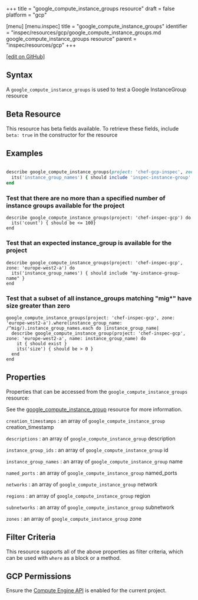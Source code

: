 +++
title = "google_compute_instance_groups resource"
draft = false
platform = "gcp"

[menu]
  [menu.inspec]
    title = "google_compute_instance_groups"
    identifier = "inspec/resources/gcp/google_compute_instance_groups.md google_compute_instance_groups resource"
    parent = "inspec/resources/gcp"
+++

[\[edit on GitHub\]](https://github.com/inspec/inspec-gcp/blob/master/docs/resources/google_compute_instance_groups.md)

## Syntax

A `google_compute_instance_groups` is used to test a Google InstanceGroup resource

## Beta Resource

This resource has beta fields available. To retrieve these fields, include `beta: true` in the constructor for the resource

## Examples

```ruby

describe google_compute_instance_groups(project: 'chef-gcp-inspec', zone: 'zone') do
  its('instance_group_names') { should include 'inspec-instance-group' }
end
```

### Test that there are no more than a specified number of instance groups available for the project

    describe google_compute_instance_groups(project: 'chef-inspec-gcp') do
      its('count') { should be <= 100}
    end

### Test that an expected instance_group is available for the project

    describe google_compute_instance_groups(project: 'chef-inspec-gcp', zone: 'europe-west2-a') do
      its('instance_group_names') { should include "my-instance-group-name" }
    end

### Test that a subset of all instance_groups matching "mig\*" have size greater than zero

    google_compute_instance_groups(project: 'chef-inspec-gcp', zone: 'europe-west2-a').where(instance_group_name: /^mig/).instance_group_names.each do |instance_group_name|
      describe google_compute_instance_group(project: 'chef-inspec-gcp', zone: 'europe-west2-a', name: instance_group_name) do
        it { should exist }
        its('size') { should be > 0 }
      end
    end

## Properties

Properties that can be accessed from the `google_compute_instance_groups` resource:

See the [google_compute_instance_group](/inspec/resources/google_compute_instance_group/#properties) resource for more information.

`creation_timestamps`
: an array of `google_compute_instance_group` creation_timestamp

`descriptions`
: an array of `google_compute_instance_group` description

`instance_group_ids`
: an array of `google_compute_instance_group` id

`instance_group_names`
: an array of `google_compute_instance_group` name

`named_ports`
: an array of `google_compute_instance_group` named_ports

`networks`
: an array of `google_compute_instance_group` network

`regions`
: an array of `google_compute_instance_group` region

`subnetworks`
: an array of `google_compute_instance_group` subnetwork

`zones`
: an array of `google_compute_instance_group` zone

## Filter Criteria

This resource supports all of the above properties as filter criteria, which can be used
with `where` as a block or a method.

## GCP Permissions

Ensure the [Compute Engine API](https://console.cloud.google.com/apis/library/compute.googleapis.com/) is enabled for the current project.
